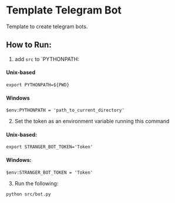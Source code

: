 # Template Telegram Bot

Template to create telegram bots.


## How to Run:
1. add `src` to `PYTHONPATH:
#### Unix-based
```
export PYTHONPATH=${PWD}
```
#### Windows
```
$env:PYTHONPATH = 'path_to_current_directory'
```

2. Set the token as an environment variable running this command
#### Unix-based:
```
export STRANGER_BOT_TOKEN='Token'
```
#### Windows:
```
$env:STRANGER_BOT_TOKEN = 'Token'
```
3. Run the following:
```
python src/bot.py
```
